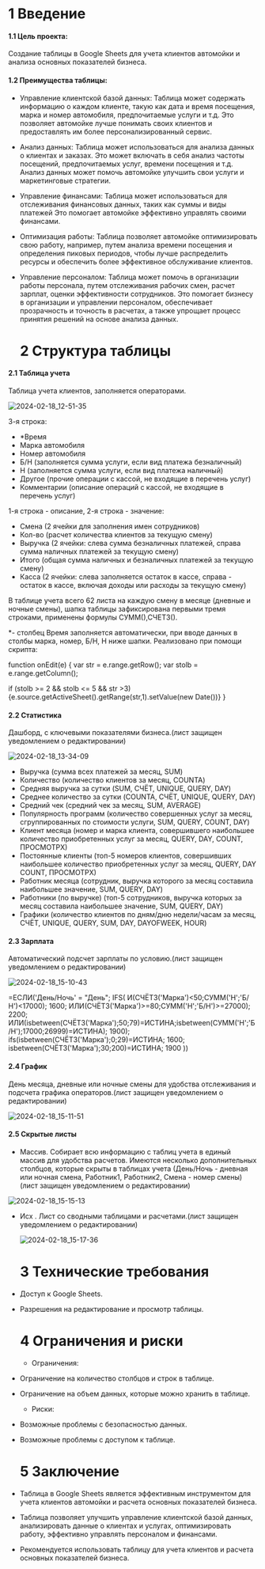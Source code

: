    # 1 Введение

#### 1.1 Цель проекта: 
Создание таблицы в Google Sheets для учета клиентов автомойки и анализа основных показателей бизнеса.
#### 1.2 Преимущества таблицы: 
- Управление клиентской базой данных: Таблица может содержать информацию о каждом клиенте, такую как дата и время посещения, марка и номер автомобиля, предпочитаемые услуги и т.д. Это позволяет автомойке лучше понимать своих клиентов и предоставлять им более персонализированный сервис.
- Анализ данных: Таблица может использоваться для анализа данных о клиентах и заказах. Это может включать в себя анализ частоты посещений, предпочитаемых услуг, времени посещения и т.д. Анализ данных может помочь автомойке улучшить свои услуги и маркетинговые стратегии.
- Управление финансами: Таблица может использоваться для отслеживания финансовых данных, таких как суммы и виды платежей Это помогает автомойке эффективно управлять своими финансами.
-  Оптимизация работы: Таблица позволяет автомойке оптимизировать свою работу, например, путем анализа времени посещения и определения пиковых периодов, чтобы лучше распределить ресурсы и обеспечить более эффективное обслуживание клиентов.
-  Управление персоналом: Таблица может помочь в организации работы персонала, путем отслеживания рабочих смен, расчет зарплат, оценки эффективности сотрудников. Это помогает бизнесу в организации и управлении персоналом, обеспечивает прозрачность и точность в расчетах, а также упрощает процесс принятия решений на основе анализа данных.

   # 2 Структура таблицы

#### 2.1 Таблица учета

Таблица учета клиентов, заполняется операторами.

![2024-02-18_12-51-35](https://github.com/koreugene95/DataAnalyst/assets/159468267/6ad25a4f-c838-400f-8106-f7109cad7ae9)

 3-я строка:

*  *Время 
*   Марка автомобиля
*  Номер автомобиля
*  Б/Н (заполняется сумма услуги, если вид платежа безналичный)
*   Н (заполняется сумма услуги, если вид платежа наличный)
*   Другое (прочие операции с кассой, не входящие в перечень услуг)
*  Комментарии (описание операций с кассой, не входящие в перечень услуг)

  1-я строка - описание, 2-я строка - значение:

* Смена (2 ячейки для заполнения имен сотрудников)
*  Кол-во (расчет количества клиентов за текущую смену)
*  Выручка (2 ячейки: слева сумма безналичных платежей, справа сумма наличных платежей за текущую смену)
*  Итого (общая сумма наличных и безналичных платежей за текущую смену)
*  Касса (2 ячейки: слева заполняется остаток в кассе, справа - остаток в кассе, включая доходы или расходы за текущую смену)

В таблице учета всего 62 листа на каждую смену в месяце (дневные и ночные смены), шапка таблицы зафиксирована первыми тремя строками, применены формулы СУММ(),СЧЕТЗ().

*- столбец Время заполняется автоматически, при вводе данных в столбы марка, номер, Б/Н, Н ниже шапки. Реализовано при помощи скрипта:
  
function onEdit(e) {
var str = e.range.getRow();
var stolb = e.range.getColumn();
  
  if (stolb >= 2 && stolb <= 5 && str >3)
     {e.source.getActiveSheet().getRange(str,1).setValue(new Date())}
}

#### 2.2 Статистика

Дашборд, с ключевыми показателями бизнеса.(лист защищен уведомлением о редактировании)

![2024-02-18_13-34-09](https://github.com/koreugene95/DataAnalyst/assets/159468267/123baa70-5571-473b-94f8-cfab94a7f005)

- Выручка (сумма всех платежей за месяц, SUM)
- Количество (количество клиентов за месяц, COUNTA)
- Средняя выручка за сутки (SUM, СЧЁТ, UNIQUE, QUERY, DAY)
- Среднее количество за сутки (COUNTA, СЧЁТ, UNIQUE, QUERY, DAY)
- Средний чек (средний чек за месяц, SUM, AVERAGE)
- Популярность программ (количество совершенных услуг за месяц, сгруппированных по стоимости услуги, SUM, QUERY, COUNT, DAY)
- Клиент месяца (номер и марка клиента, совершившего наибольшее количество приобретенных услуг за месяц, QUERY, DAY, COUNT, ПРОСМОТРХ)
- Постоянные клиенты (топ-5 номеров клиентов, совершивших наибольшее количество приобретенных услуг за месяц, QUERY, DAY COUNT, ПРОСМОТРХ)
- Работник месяца (сотрудник, выручка которого за месяц составила наибольшее значение, SUM, QUERY, DAY)
- Работники (по выручке) (топ-5 сотрудников, выручка которых за месяц составила наибольшее значение, SUM, QUERY, DAY)
- Графики (количество клиентов по дням/дню недели/часам за месяц, СЧЁТ, UNIQUE, QUERY, SUM, DAY, DAYOFWEEK, HOUR)

#### 2.3 Зарплата

Автоматический подсчет зарплаты по условию.(лист защищен уведомлением о редактировании)

![2024-02-18_15-10-43](https://github.com/koreugene95/DataAnalyst/assets/159468267/b2e6e86b-c9ba-481e-b560-aaa3759fb24e)

 =ЕСЛИ('День/Ночь' = "День";                                                                                                                                                   IFS(  И(СЧЁТЗ('Марка')<50;СУММ('Н';'Б/Н')<17000); 1600;                                                                                           ИЛИ(СЧЁТЗ('Марка')>=80;СУММ('Н';'Б/Н')>=27000); 2200;                                                             ИЛИ(isbetween(СЧЁТЗ('Марка');50;79)=ИСТИНА;isbetween(СУММ('Н';'Б/Н');17000;26999)=ИСТИНА); 1900);                                                                      ifs(isbetween(СЧЁТЗ('Марка');0;29)=ИСТИНА; 1600; isbetween(СЧЁТЗ('Марка');30;200)=ИСТИНА; 1900 ))

#### 2.4 График 

День месяца, дневные или ночные смены для удобства отслеживания и подсчета графика операторов.(лист защищен уведомлением о редактировании)

![2024-02-18_15-11-51](https://github.com/koreugene95/DataAnalyst/assets/159468267/a21862c8-c0d2-412d-937c-980da3f63f61)

#### 2.5 Скрытые листы 
- Массив. Собирает всю информацию с таблиц учета в единый массив для удобства расчетов. Имеются несколько дополнительных столбцов, которые скрыты в таблицах учета (День/Ночь - дневная или ночная смена, Работник1, Работник2, Смена - номер смены)(лист защищен уведомлением о редактировании)

![2024-02-18_15-15-13](https://github.com/koreugene95/DataAnalyst/assets/159468267/15791216-e926-48d4-a506-3db6ce8bb6f5)

- Исх . Лист со сводными таблицами и расчетами.(лист защищен уведомлением о редактировании)

  ![2024-02-18_15-17-36](https://github.com/koreugene95/DataAnalyst/assets/159468267/e10c526e-8a3a-4568-9788-9a8d1312ccf9)


   # 3 Технические требования
- Доступ к Google Sheets.
- Разрешения на редактирование и просмотр таблицы.

   # 4 Ограничения и риски
   - Ограничения:
- Ограничение на количество столбцов и строк в таблице.
- Ограничение на объем данных, которые можно хранить в таблице.
   - Риски:
- Возможные проблемы с безопасностью данных.
- Возможные проблемы с доступом к таблице.

   # 5 Заключение
- Таблица в Google Sheets является эффективным инструментом для учета клиентов автомойки и расчета основных показателей бизнеса.
- Таблица позволяет улучшить управление клиентской базой данных, анализировать данные о клиентах и услугах, оптимизировать работу, эффективно управлять персоналом и финансами.
- Рекомендуется использовать таблицу для учета клиентов и расчета основных показателей бизнеса.
